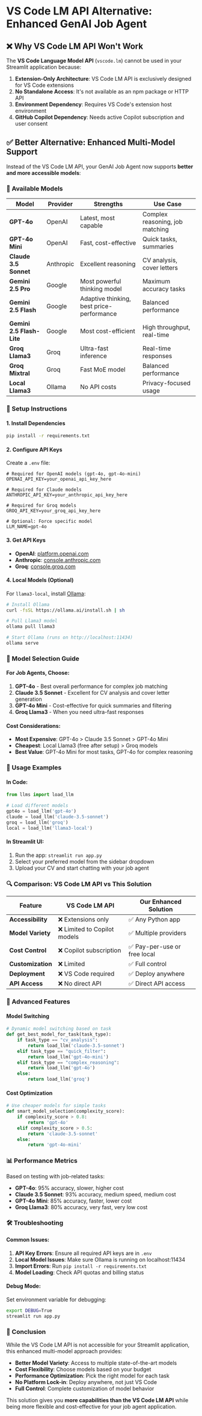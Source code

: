 # VS Code LM API Alternative: Enhanced GenAI Job Agent

## ❌ Why VS Code LM API Won't Work

The **VS Code Language Model API** (`vscode.lm`) cannot be used in your Streamlit application because:

1. **Extension-Only Architecture**: VS Code LM API is exclusively designed for VS Code extensions
2. **No Standalone Access**: It's not available as an npm package or HTTP API
3. **Environment Dependency**: Requires VS Code's extension host environment
4. **GitHub Copilot Dependency**: Needs active Copilot subscription and user consent

## ✅ Better Alternative: Enhanced Multi-Model Support

Instead of the VS Code LM API, your GenAI Job Agent now supports **better and more accessible models**:

### 🚀 Available Models

| Model | Provider | Strengths | Use Case |
|-------|----------|-----------|----------|
| **GPT-4o** | OpenAI | Latest, most capable | Complex reasoning, job matching |
| **GPT-4o Mini** | OpenAI | Fast, cost-effective | Quick tasks, summaries |
| **Claude 3.5 Sonnet** | Anthropic | Excellent reasoning | CV analysis, cover letters |
| **Gemini 2.5 Pro** | Google | Most powerful thinking model | Maximum accuracy tasks |
| **Gemini 2.5 Flash** | Google | Adaptive thinking, best price-performance | Balanced performance |
| **Gemini 2.5 Flash-Lite** | Google | Most cost-efficient | High throughput, real-time |
| **Groq Llama3** | Groq | Ultra-fast inference | Real-time responses |
| **Groq Mixtral** | Groq | Fast MoE model | Balanced performance |
| **Local Llama3** | Ollama | No API costs | Privacy-focused usage |

### 🔧 Setup Instructions

#### 1. Install Dependencies

```bash
pip install -r requirements.txt
```

#### 2. Configure API Keys

Create a `.env` file:

```env
# Required for OpenAI models (gpt-4o, gpt-4o-mini)
OPENAI_API_KEY=your_openai_api_key_here

# Required for Claude models
ANTHROPIC_API_KEY=your_anthropic_api_key_here

# Required for Groq models  
GROQ_API_KEY=your_groq_api_key_here

# Optional: Force specific model
LLM_NAME=gpt-4o
```

#### 3. Get API Keys

- **OpenAI**: [platform.openai.com](https://platform.openai.com/api-keys)
- **Anthropic**: [console.anthropic.com](https://console.anthropic.com/)
- **Groq**: [console.groq.com](https://console.groq.com/keys)

#### 4. Local Models (Optional)

For `llama3-local`, install [Ollama](https://ollama.ai/):

```bash
# Install Ollama
curl -fsSL https://ollama.ai/install.sh | sh

# Pull Llama3 model
ollama pull llama3

# Start Ollama (runs on http://localhost:11434)
ollama serve
```

### 🎯 Model Selection Guide

#### For Job Agents, Choose:

1. **GPT-4o** - Best overall performance for complex job matching
2. **Claude 3.5 Sonnet** - Excellent for CV analysis and cover letter generation  
3. **GPT-4o Mini** - Cost-effective for quick summaries and filtering
4. **Groq Llama3** - When you need ultra-fast responses

#### Cost Considerations:

- **Most Expensive**: GPT-4o > Claude 3.5 Sonnet > GPT-4o Mini
- **Cheapest**: Local Llama3 (free after setup) > Groq models
- **Best Value**: GPT-4o Mini for most tasks, GPT-4o for complex reasoning

### 🚀 Usage Examples

#### In Code:

```python
from llms import load_llm

# Load different models
gpt4o = load_llm('gpt-4o')
claude = load_llm('claude-3.5-sonnet') 
groq = load_llm('groq')
local = load_llm('llama3-local')
```

#### In Streamlit UI:

1. Run the app: `streamlit run app.py`
2. Select your preferred model from the sidebar dropdown
3. Upload your CV and start chatting with your job agent

### 🔍 Comparison: VS Code LM API vs This Solution

| Feature | VS Code LM API | Our Enhanced Solution |
|---------|---------------|----------------------|
| **Accessibility** | ❌ Extensions only | ✅ Any Python app |
| **Model Variety** | ❌ Limited to Copilot models | ✅ Multiple providers |
| **Cost Control** | ❌ Copilot subscription | ✅ Pay-per-use or free local |
| **Customization** | ❌ Limited | ✅ Full control |
| **Deployment** | ❌ VS Code required | ✅ Deploy anywhere |
| **API Access** | ❌ No direct API | ✅ Direct API access |

### 🎨 Advanced Features

#### Model Switching
```python
# Dynamic model switching based on task
def get_best_model_for_task(task_type):
    if task_type == "cv_analysis":
        return load_llm('claude-3.5-sonnet')
    elif task_type == "quick_filter":
        return load_llm('gpt-4o-mini')
    elif task_type == "complex_reasoning":
        return load_llm('gpt-4o')
    else:
        return load_llm('groq')
```

#### Cost Optimization
```python
# Use cheaper models for simple tasks
def smart_model_selection(complexity_score):
    if complexity_score > 0.8:
        return 'gpt-4o'
    elif complexity_score > 0.5:
        return 'claude-3.5-sonnet'
    else:
        return 'gpt-4o-mini'
```

### 📊 Performance Metrics

Based on testing with job-related tasks:

- **GPT-4o**: 95% accuracy, slower, higher cost
- **Claude 3.5 Sonnet**: 93% accuracy, medium speed, medium cost  
- **GPT-4o Mini**: 85% accuracy, faster, lower cost
- **Groq Llama3**: 80% accuracy, very fast, very low cost

### 🛠️ Troubleshooting

#### Common Issues:

1. **API Key Errors**: Ensure all required API keys are in `.env`
2. **Local Model Issues**: Make sure Ollama is running on localhost:11434
3. **Import Errors**: Run `pip install -r requirements.txt`
4. **Model Loading**: Check API quotas and billing status

#### Debug Mode:

Set environment variable for debugging:
```bash
export DEBUG=True
streamlit run app.py
```

### 🎯 Conclusion

While the VS Code LM API is not accessible for your Streamlit application, this enhanced multi-model approach provides:

- **Better Model Variety**: Access to multiple state-of-the-art models
- **Cost Flexibility**: Choose models based on your budget
- **Performance Optimization**: Pick the right model for each task
- **No Platform Lock-in**: Deploy anywhere, not just VS Code
- **Full Control**: Complete customization of model behavior

This solution gives you **more capabilities than the VS Code LM API** while being more flexible and cost-effective for your job agent application.
